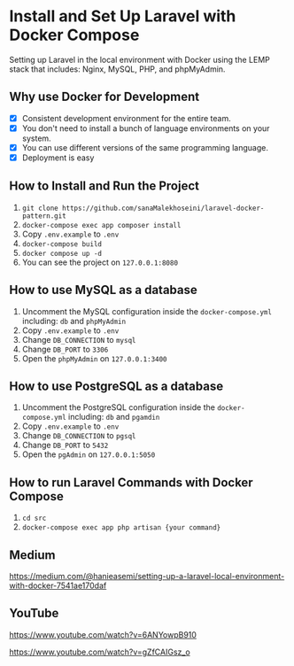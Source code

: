 # Install and Set Up Laravel with Docker Compose

Setting up Laravel in the local environment with Docker using the LEMP stack that includes: Nginx, MySQL, PHP, and phpMyAdmin.

## Why use Docker for Development

- [x] Consistent development environment for the entire team.
- [x] You don't need to install a bunch of language environments on your system.
- [x] You can use different versions of the same programming language.
- [x] Deployment is easy

## How to Install and Run the Project

1. ``` git clone https://github.com/sanaMalekhoseini/laravel-docker-pattern.git ```
2. ``` docker-compose exec app composer install ```
3. Copy ```.env.example``` to ```.env```
4. ```docker-compose build```
5. ```docker compose up -d```
6. You can see the project on ```127.0.0.1:8080```

## How to use MySQL as a database

1. Uncomment the MySQL configuration inside the ```docker-compose.yml``` including: ```db``` and ```phpMyAdmin```
2. Copy ```.env.example``` to ```.env```
3. Change ```DB_CONNECTION``` to ```mysql```
4. Change ```DB_PORT``` to ```3306```
5. Open the ```phpMyAdmin``` on ```127.0.0.1:3400```

## How to use PostgreSQL as a database

1. Uncomment the PostgreSQL configuration inside the ```docker-compose.yml``` including: ```db``` and ```pgamdin```
2. Copy ```.env.example``` to ```.env```
3. Change ```DB_CONNECTION``` to ```pgsql```
4. Change ```DB_PORT``` to ```5432```
5. Open the ```pgAdmin``` on ```127.0.0.1:5050```

## How to run Laravel Commands with Docker Compose

1. ```cd src```
2. ```docker-compose exec app php artisan {your command}``` 

## Medium

https://medium.com/@hanieasemi/setting-up-a-laravel-local-environment-with-docker-7541ae170daf

## YouTube 

https://www.youtube.com/watch?v=6ANYowpB910

https://www.youtube.com/watch?v=gZfCAIGsz_o

